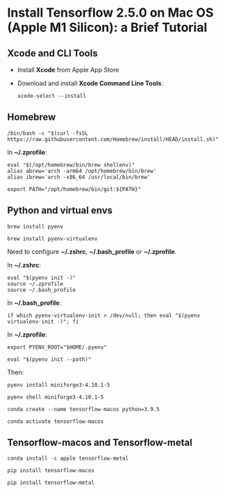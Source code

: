 # Install Tensorflow 2.5.0 on Mac OS (Apple M1 Silicon): a Brief Tutorial

## Xcode and CLI Tools

- Install __Xcode__ from Apple App Store

- Download and install __Xcode Command Line Tools__:

  ```shell
  xcode-select --install
  ```

## Homebrew

```shell
/bin/bash -c "$(curl -fsSL https://raw.githubusercontent.com/Homebrew/install/HEAD/install.sh)"
```

In __~/.zprofile__:

```
eval "$(/opt/homebrew/bin/brew shellenv)"
alias abrew='arch -arm64 /opt/homebrew/bin/brew'
alias ibrew='arch -x86_64 /usr/local/bin/brew'

export PATH="/opt/homebrew/bin/git:${PATH}"
```

## Python and virtual envs

```shell
brew install pyenv

brew install pyenv-virtualenv
```

Need to configure __~/.zshrc__, __~/.bash_profile__ or __~/.zprofile__.

In __~/.zshrc__:
```
eval "$(pyenv init -)"
source ~/.zprofile
source ~/.bash_profile
```

In __~/.bash_profile__:

```
if which pyenv-virtualenv-init > /dev/null; then eval "$(pyenv virtualenv-init -)"; fi
```

In __~/.zprofile__:

```
export PYENV_ROOT="$HOME/.pyenv"

eval "$(pyenv init --path)"
```

Then:

```shell
pyenv install miniforge3-4.10.1-5

pyenv shell miniforge3-4.10.1-5

conda create --name tensorflow-macos python=3.9.5

conda activate tensorflow-macos
```

## Tensorflow-macos and Tensorflow-metal
```
conda install -c apple tensorflow-metal

pip install tensorflow-macos

pip install tensorflow-metal
```

